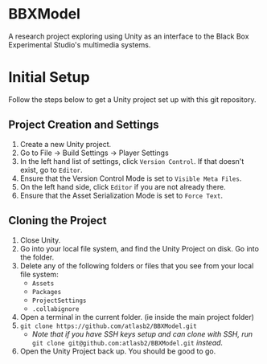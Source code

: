 # BBXModel
A research project exploring using Unity as an interface to the Black Box Experimental Studio's multimedia systems.

# Initial Setup
Follow the steps below to get a Unity project set up with this git repository.

## Project Creation and Settings
1. Create a new Unity project.
2. Go to File &rarr; Build Settings &rarr; Player Settings
3. In the left hand list of settings, click `Version Control`. If that doesn't exist, go to `Editor`.
4. Ensure that the Version Control Mode is set to `Visible Meta Files`.
5. On the left hand side, click `Editor` if you are not already there.
6. Ensure that the Asset Serialization Mode is set to `Force Text`.

## Cloning the Project
1. Close Unity.
2. Go into your local file system, and find the Unity Project on disk. Go into the folder.
3. Delete any of the following folders or files that you see from your local file system:
    - `Assets`
    - `Packages`
    - `ProjectSettings`
    - `.collabignore`
4. Open a terminal in the current folder. (ie inside the main project folder)
5. `git clone https://github.com/atlasb2/BBXModel.git`
    - <i>Note that if you have SSH keys setup and can clone with SSH, run</i> `git clone git@github.com:atlasb2/BBXModel.git` <i>instead.</i>
6. Open the Unity Project back up. You should be good to go.
